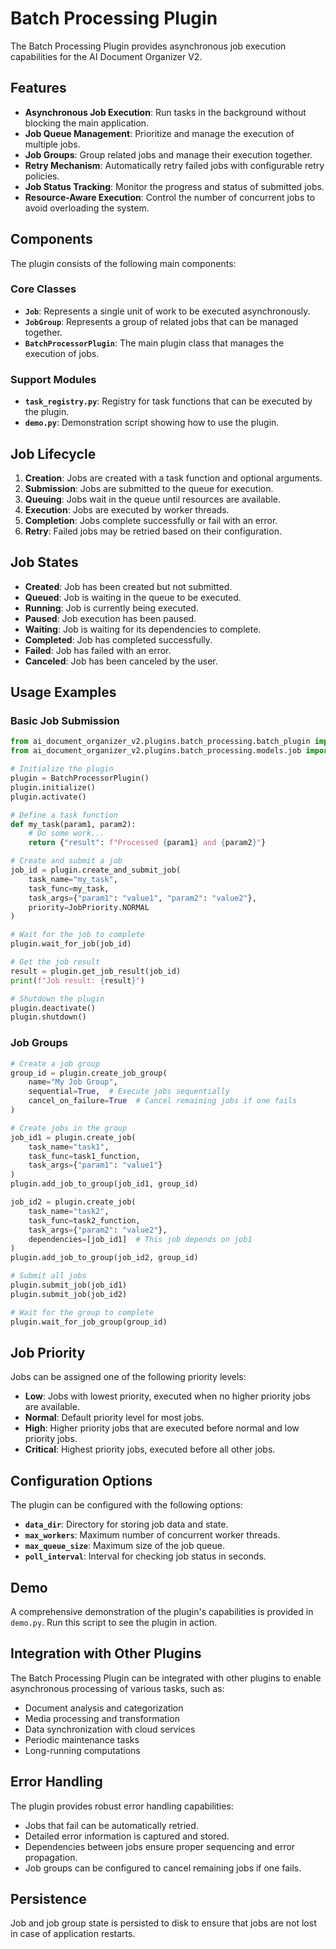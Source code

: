 # Batch Processing Plugin

The Batch Processing Plugin provides asynchronous job execution capabilities for the AI Document Organizer V2.

## Features

- **Asynchronous Job Execution**: Run tasks in the background without blocking the main application.
- **Job Queue Management**: Prioritize and manage the execution of multiple jobs.
- **Job Groups**: Group related jobs and manage their execution together.
- **Retry Mechanism**: Automatically retry failed jobs with configurable retry policies.
- **Job Status Tracking**: Monitor the progress and status of submitted jobs.
- **Resource-Aware Execution**: Control the number of concurrent jobs to avoid overloading the system.

## Components

The plugin consists of the following main components:

### Core Classes

- **`Job`**: Represents a single unit of work to be executed asynchronously.
- **`JobGroup`**: Represents a group of related jobs that can be managed together.
- **`BatchProcessorPlugin`**: The main plugin class that manages the execution of jobs.

### Support Modules

- **`task_registry.py`**: Registry for task functions that can be executed by the plugin.
- **`demo.py`**: Demonstration script showing how to use the plugin.

## Job Lifecycle

1. **Creation**: Jobs are created with a task function and optional arguments.
2. **Submission**: Jobs are submitted to the queue for execution.
3. **Queuing**: Jobs wait in the queue until resources are available.
4. **Execution**: Jobs are executed by worker threads.
5. **Completion**: Jobs complete successfully or fail with an error.
6. **Retry**: Failed jobs may be retried based on their configuration.

## Job States

- **Created**: Job has been created but not submitted.
- **Queued**: Job is waiting in the queue to be executed.
- **Running**: Job is currently being executed.
- **Paused**: Job execution has been paused.
- **Waiting**: Job is waiting for its dependencies to complete.
- **Completed**: Job has completed successfully.
- **Failed**: Job has failed with an error.
- **Canceled**: Job has been canceled by the user.

## Usage Examples

### Basic Job Submission

```python
from ai_document_organizer_v2.plugins.batch_processing.batch_plugin import BatchProcessorPlugin
from ai_document_organizer_v2.plugins.batch_processing.models.job import JobPriority

# Initialize the plugin
plugin = BatchProcessorPlugin()
plugin.initialize()
plugin.activate()

# Define a task function
def my_task(param1, param2):
    # Do some work...
    return {"result": f"Processed {param1} and {param2}"}

# Create and submit a job
job_id = plugin.create_and_submit_job(
    task_name="my_task",
    task_func=my_task,
    task_args={"param1": "value1", "param2": "value2"},
    priority=JobPriority.NORMAL
)

# Wait for the job to complete
plugin.wait_for_job(job_id)

# Get the job result
result = plugin.get_job_result(job_id)
print(f"Job result: {result}")

# Shutdown the plugin
plugin.deactivate()
plugin.shutdown()
```

### Job Groups

```python
# Create a job group
group_id = plugin.create_job_group(
    name="My Job Group",
    sequential=True,  # Execute jobs sequentially
    cancel_on_failure=True  # Cancel remaining jobs if one fails
)

# Create jobs in the group
job_id1 = plugin.create_job(
    task_name="task1",
    task_func=task1_function,
    task_args={"param1": "value1"}
)
plugin.add_job_to_group(job_id1, group_id)

job_id2 = plugin.create_job(
    task_name="task2",
    task_func=task2_function,
    task_args={"param2": "value2"},
    dependencies=[job_id1]  # This job depends on job1
)
plugin.add_job_to_group(job_id2, group_id)

# Submit all jobs
plugin.submit_job(job_id1)
plugin.submit_job(job_id2)

# Wait for the group to complete
plugin.wait_for_job_group(group_id)
```

## Job Priority

Jobs can be assigned one of the following priority levels:

- **Low**: Jobs with lowest priority, executed when no higher priority jobs are available.
- **Normal**: Default priority level for most jobs.
- **High**: Higher priority jobs that are executed before normal and low priority jobs.
- **Critical**: Highest priority jobs, executed before all other jobs.

## Configuration Options

The plugin can be configured with the following options:

- **`data_dir`**: Directory for storing job data and state.
- **`max_workers`**: Maximum number of concurrent worker threads.
- **`max_queue_size`**: Maximum size of the job queue.
- **`poll_interval`**: Interval for checking job status in seconds.

## Demo

A comprehensive demonstration of the plugin's capabilities is provided in `demo.py`. Run this script to see the plugin in action.

## Integration with Other Plugins

The Batch Processing Plugin can be integrated with other plugins to enable asynchronous processing of various tasks, such as:

- Document analysis and categorization
- Media processing and transformation
- Data synchronization with cloud services
- Periodic maintenance tasks
- Long-running computations

## Error Handling

The plugin provides robust error handling capabilities:

- Jobs that fail can be automatically retried.
- Detailed error information is captured and stored.
- Dependencies between jobs ensure proper sequencing and error propagation.
- Job groups can be configured to cancel remaining jobs if one fails.

## Persistence

Job and job group state is persisted to disk to ensure that jobs are not lost in case of application restarts.
